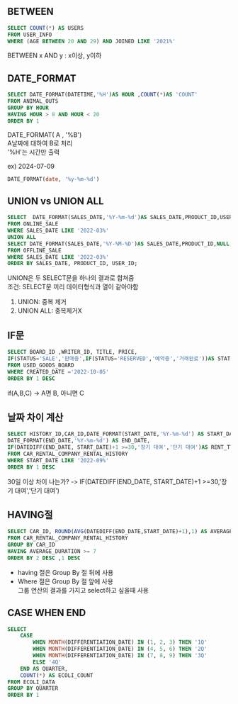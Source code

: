 ## BETWEEN
```sql
SELECT COUNT(*) AS USERS
FROM USER_INFO
WHERE (AGE BETWEEN 20 AND 29) AND JOINED LIKE '2021%'
```
BETWEEN x AND y : x이상, y이하  

## DATE_FORMAT
```sql
SELECT DATE_FORMAT(DATETIME,'%H')AS HOUR ,COUNT(*)AS 'COUNT' 
FROM ANIMAL_OUTS
GROUP BY HOUR
HAVING HOUR > 8 AND HOUR < 20
ORDER BY 1
``` 
DATE_FORMAT( A , '%B')  
A날짜에 대하여 B로 처리  
'%H'는 시간만 출력  
  
ex) 2024-07-09
```sql
DATE_FORMAT(date, '%y-%m-%d')
```

## UNION vs UNION ALL
```sql
SELECT  DATE_FORMAT(SALES_DATE,'%Y-%m-%d')AS SALES_DATE,PRODUCT_ID,USER_ID,SALES_AMOUNT
FROM ONLINE_SALE
WHERE SALES_DATE LIKE '2022-03%'
UNION ALL
SELECT DATE_FORMAT(SALES_DATE,'%Y-%M-%D')AS SALES_DATE,PRODUCT_ID,NULL,SALES_AMOUNT
FROM OFFLINE_SALE 
WHERE SALES_DATE LIKE '2022-03%'
ORDER BY SALES_DATE, PRODUCT_ID, USER_ID;
```
UNION은 두 SELECT문을 하나의 결과로 합쳐줌  
조건: SELECT문 끼리 데이터형식과 열이 같아야함  
1. UNION: 중복 제거  
2. UNION ALL: 중복제거X  

## IF문
```sql
SELECT BOARD_ID ,WRITER_ID, TITLE, PRICE,
IF(STATUS='SALE','판매중',IF(STATUS='RESERVED','예약중','거래완료'))AS STATUS
FROM USED_GOODS_BOARD
WHERE CREATED_DATE ='2022-10-05'
ORDER BY 1 DESC
```
if(A,B,C) -> A면 B, 아니면 C  

## 날짜 차이 계산
```sql
SELECT HISTORY_ID,CAR_ID,DATE_FORMAT(START_DATE,'%Y-%m-%d') AS START_DATE,
DATE_FORMAT(END_DATE,'%Y-%m-%d') AS END_DATE,
IF(DATEDIFF(END_DATE, START_DATE)+1 >=30,'장기 대여','단기 대여')AS RENT_TYPE
FROM CAR_RENTAL_COMPANY_RENTAL_HISTORY
WHERE START_DATE LIKE '2022-09%'
ORDER BY 1 DESC
```
30일 이상 차이 나는가? -> IF(DATEDIFF(END_DATE, START_DATE)+1 >=30,'장기 대여','단기 대여')  

## HAVING절
```sql
SELECT CAR_ID, ROUND(AVG(DATEDIFF(END_DATE,START_DATE)+1),1) AS AVERAGE_DURATION
FROM CAR_RENTAL_COMPANY_RENTAL_HISTORY
GROUP BY CAR_ID
HAVING AVERAGE_DURATION >= 7
ORDER BY 2 DESC ,1 DESC
```
- having 절은 Group By 절 뒤에 사용  
- Where 절은 Group By 절 앞에 사용  
그룹 연산의 결과를 가지고 select하고 싶을때 사용

## CASE WHEN END
```sql
SELECT 
    CASE 
        WHEN MONTH(DIFFERENTIATION_DATE) IN (1, 2, 3) THEN '1Q'
        WHEN MONTH(DIFFERENTIATION_DATE) IN (4, 5, 6) THEN '2Q'
        WHEN MONTH(DIFFERENTIATION_DATE) IN (7, 8, 9) THEN '3Q'
        ELSE '4Q'
    END AS QUARTER,
    COUNT(*) AS ECOLI_COUNT
FROM ECOLI_DATA
GROUP BY QUARTER
ORDER BY 1
```

